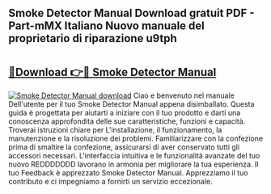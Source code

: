 ## Smoke Detector Manual Download gratuit PDF - Part-mMX Italiano Nuovo manuale del proprietario di riparazione u9tph

# <h2><a href="http://dfdp2y.blite.top/?on=Smoke+Detector+Manual">🔗Download 👉🔴 Smoke Detector Manual</a></h2>

[![Smoke Detector Manual download](https://i.imgur.com/lujVjoI.png)](http://dfdp2y.blite.top/?on=Smoke+Detector+Manual)
Ciao e benvenuto nel manuale Dell'utente per il tuo Smoke Detector Manual appena disimballato. Questa guida è progettata per aiutarti a iniziare con il tuo prodotto e darti una conoscenza approfondita delle sue caratteristiche, funzioni e capacità. Troverai istruzioni chiare per L'installazione, il funzionamento, la manutenzione e la risoluzione dei problemi. Familiarizzare con la confezione prima di smaltire la confezione, assicurarsi di aver conservato tutti gli accessori necessari. L'interfaccia intuitiva e le funzionalità avanzate del tuo nuovo REDDDDDDD lavorano in armonia per migliorare la tua esperienza. Il tuo Feedback è apprezzato Smoke Detector Manual. Apprezziamo il tuo contributo e ci impegniamo a fornirti un servizio eccezionale.
